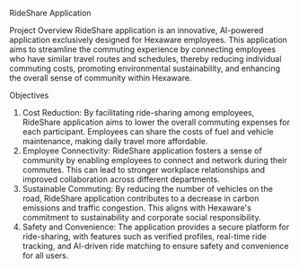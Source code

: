 RideShare Application

Project Overview
RideShare application is an innovative, AI-powered application exclusively designed for Hexaware employees. 
This application aims to streamline the commuting experience by connecting employees who have similar travel routes and schedules,
thereby reducing individual commuting costs, promoting environmental sustainability, and enhancing the overall sense of community within Hexaware.

Objectives
1. Cost Reduction: By facilitating ride-sharing among employees, RideShare application aims to lower the overall commuting expenses for each participant. 
Employees can share the costs of fuel and vehicle maintenance, making daily travel more affordable.
2. Employee Connectivity: RideShare application fosters a sense of community by enabling employees to connect and network during their commutes. 
This can lead to stronger workplace relationships and improved collaboration across different departments.
3. Sustainable Commuting: By reducing the number of vehicles on the road, RideShare application contributes to a decrease in carbon emissions and traffic congestion.
This aligns with Hexaware's commitment to sustainability and corporate social responsibility.
4. Safety and Convenience: The application provides a secure platform for ride-sharing, with features such as verified profiles, real-time ride tracking, 
and AI-driven ride matching to ensure safety and convenience for all users.
